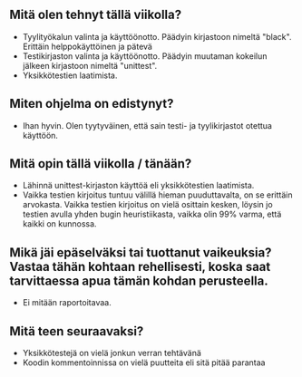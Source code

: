 ## Mitä olen tehnyt tällä viikolla?
* Tyylityökalun valinta ja käyttöönotto. Päädyin kirjastoon nimeltä "black". Erittäin helppokäyttöinen ja pätevä
* Testikirjaston valinta ja käyttöönotto. Päädyin muutaman kokeilun jälkeen kirjastoon nimeltä "unittest".
* Yksikkötestien laatimista.

## Miten ohjelma on edistynyt?
* Ihan hyvin. Olen tyytyväinen, että sain testi- ja tyylikirjastot otettua käyttöön.

## Mitä opin tällä viikolla / tänään?
* Lähinnä unittest-kirjaston käyttöä eli yksikkötestien laatimista.
* Vaikka testien kirjoitus tuntuu välillä hieman puuduttavalta, on se erittäin arvokasta. Vaikka testien kirjoitus on vielä osittain kesken, löysin jo testien avulla yhden bugin heuristiikasta, vaikka olin 99% varma, että kaikki on kunnossa.

## Mikä jäi epäselväksi tai tuottanut vaikeuksia? Vastaa tähän kohtaan rehellisesti, koska saat tarvittaessa apua tämän kohdan perusteella.
* Ei mitään raportoitavaa.

## Mitä teen seuraavaksi?
* Yksikkötestejä on vielä jonkun verran tehtävänä
* Koodin kommentoinnissa on vielä puutteita eli sitä pitää parantaa
